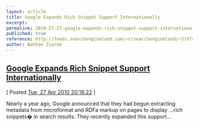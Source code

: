 ```yaml
---
layout: article
title: Google Expands Rich Snippet Support Internationally
excerpt: 
permalink: 2010-27-27-google-expands-rich-snippet-support-internationally
published: true
reference: http://feeds.searchengineland.com/~r/searchengineland/~3/XTviV3VPcEA/google-expands-rich-snippet-support-internationally-40766
author: Nathan Ziarek
---
```


## [Google Expands Rich Snippet Support Internationally][0]  
\[ Posted [Tue, 27 Apr 2010 20:18:22][1] \]

Nearly a year ago, Google announced that they had begun extracting metadata from microformat and RDFa markup on pages to display ...rich snippets� in search results. They recently expanded this support...



[0]: http://feeds.searchengineland.com/~r/searchengineland/~3/XTviV3VPcEA/google-expands-rich-snippet-support-internationally-40766
[1]: http://nathanziarek.tumblr.com/post/554693956